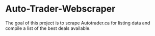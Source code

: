 # Auto-Trader-Webscraper
The goal of this project is to scrape Autotrader.ca for listing data and compile a list of the best deals available.
